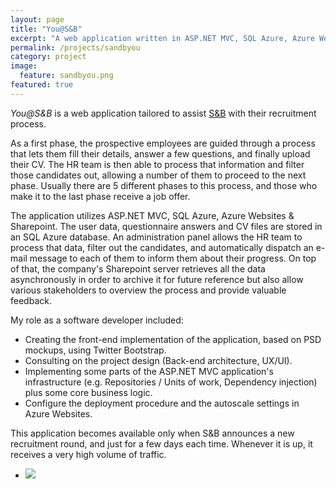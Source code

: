 ```yaml
---
layout: page
title: "You@S&B"
excerpt: "A web application written in ASP.NET MVC, SQL Azure, Azure Websites & Sharepoint."
permalink: /projects/sandbyou
category: project
image:
  feature: sandbyou.png
featured: true
---
```


*You@S&B* is a web application tailored to assist [S&amp;B](http://www.sandb.com/) with their recruitment process.

As a first phase, the prospective employees are guided through a process that lets them fill their details, answer a few questions, and finally upload their CV. The HR team is then able to process that information and filter those candidates out, allowing a number of them to proceed to the next phase. Usually there are 5 different phases to this process, and those who make it to the last phase receive a job offer.

The application utilizes ASP.NET MVC, SQL Azure, Azure Websites & Sharepoint. The user data, questionnaire answers and CV files are stored in an SQL Azure database. An administration panel allows the HR team to process that data, filter out the candidates, and automatically dispatch an e-mail message to each of them to inform them about their progress. On top of that, the company's Sharepoint server retrieves all the data asynchronously in order to archive it for future reference but also allow various stakeholders to overview the process and provide valuable feedback.

My role as a software developer included:

* Creating the front-end implementation of the application, based on PSD mockups, using Twitter Bootstrap.
* Consulting on the project design (Back-end architecture, UX/UI).
* Implementing some parts of the ASP.NET MVC application's infrastructure (e.g. Repositories / Units of work, Dependency injection) plus some core business logic.
* Configure the deployment procedure and the autoscale settings in Azure Websites.

This application becomes available only when S&amp;B announces a new recruitment round, and just for a few days each time. Whenever it is up, it receives a very high volume of traffic.

<ul class="list-inline gallery">
	<li>
		<a href="{{ site.baseurl }}/images/sandbyou_full.png" class="image-popup mfp-with-zoom" title="You@S&amp;B Landing Page (In Greek)">
			<img src="{{ site.baseurl }}/images/sandbyou-250x150.png" />
		</a>
	</li>
</ul>
